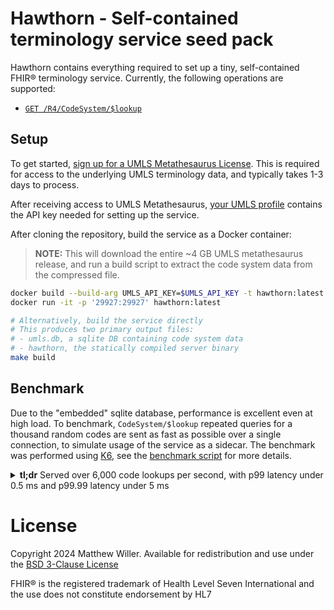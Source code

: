 # Hawthorn - Self-contained terminology service seed pack

Hawthorn contains everything required to set up a tiny, self-contained FHIR® terminology service. Currently, the
following operations are supported:

- [`GET /R4/CodeSystem/$lookup`](http://hl7.org/fhir/R4/codesystem-operation-lookup.html)

## Setup

To get started, [sign up for a UMLS Metathesaurus License](https://uts.nlm.nih.gov/uts/signup-login). This is required
for access to the underlying UMLS terminology data, and typically takes 1-3 days to process.

After receiving access to UMLS Metathesaurus, [your UMLS profile](https://uts.nlm.nih.gov/uts/edit-profile) contains the
API key needed for setting up the service.

After cloning the repository, build the service as a Docker container:

> **NOTE:** This will download the entire ~4 GB UMLS metathesaurus release, and run a build script to extract the
> code system data from the compressed file.

```bash
docker build --build-arg UMLS_API_KEY=$UMLS_API_KEY -t hawthorn:latest .
docker run -it -p '29927:29927' hawthorn:latest

# Alternatively, build the service directly
# This produces two primary output files:
# - umls.db, a sqlite DB containing code system data
# - hawthorn, the statically compiled server binary
make build
```

## Benchmark

Due to the "embedded" sqlite database, performance is excellent even at high load. To benchmark, `CodeSystem/$lookup`
repeated queries for a thousand random codes are sent as fast as possible over a single connection, to simulate usage of
the service as a sidecar. The benchmark was performed using [K6](https://k6.io/), see the [benchmark script](./k6.js)
for more details.

<details>
<summary><strong>tl;dr</strong> Served over 6,000 code lookups per second, with p99 latency under 0.5 ms and p99.99 latency under 5 ms</summary>

```
> k6 run --duration 7m --summary-trend-stats 'avg,min,med,p(75),p(90),p(95),p(99),p(99.9),p(99.99),max' k6.js

          /\      |‾‾| /‾‾/   /‾‾/
     /\  /  \     |  |/  /   /  /
    /  \/    \    |     (   /   ‾‾\
   /          \   |  |\  \ |  (‾)  |
  / __________ \  |__| \__\ \_____/ .io

  execution: local
     script: k6.js

  scenarios: (100.00%) 1 scenario, 1 max VUs, 7m30s max duration (incl. graceful stop):
           * default: 1 looping VUs for 7m0s (gracefulStop: 30s)


     ✓ status was 200
     ✓ body was right

     checks.........................: 100.00% ✓ 5725472     ✗ 0
     data_received..................: 2.9 GB  7.0 MB/s
     data_sent......................: 425 MB  1.0 MB/s
     http_req_blocked...............: avg=684ns    min=299ns   med=559ns    p(75)=823ns    p(90)=1.08µs   p(95)=1.24µs
                                      p(99)=1.63µs   p(99.9)=6.57µs  p(99.99)=18.77µs max=3.27ms
     http_req_connecting............: avg=0ns      min=0s      med=0s       p(75)=0s       p(90)=0s       p(95)=0s
                                      p(99)=0s       p(99.9)=0s      p(99.99)=0s      max=159.48µs
     http_req_duration..............: avg=113.8µs  min=59.21µs med=100.94µs p(75)=120.48µs p(90)=149.22µs p(95)=178.66µs
                                      p(99)=313.97µs p(99.9)=1.34ms  p(99.99)=3.34ms  max=11.66ms
     http_req_failed................: 0.00%   ✓ 0           ✗ 2862736
     http_req_receiving.............: avg=10.27µs  min=4.25µs  med=8.78µs   p(75)=12.08µs  p(90)=15.89µs  p(95)=18.82µs
                                      p(99)=27.24µs  p(99.9)=42.35µs p(99.99)=69.13µs max=5.26ms
     http_req_sending...............: avg=2.98µs   min=1.61µs  med=2.49µs   p(75)=3.47µs   p(90)=4.54µs   p(95)=5.34µs
                                      p(99)=7.05µs   p(99.9)=14.07µs p(99.99)=25.94µs max=912.98µs
     http_req_tls_handshaking.......: avg=0s       min=0s      med=0s       p(75)=0s       p(90)=0s       p(95)=0s
                                      p(99)=0s       p(99.9)=0s      p(99.99)=0s      max=0s
     http_req_waiting...............: avg=100.54µs min=51.32µs med=88.12µs  p(75)=106.22µs p(90)=133.02µs p(95)=161.41µs
                                      p(99)=287.89µs p(99.9)=1.31ms  p(99.99)=3.27ms  max=11.63ms
     http_reqs......................: 2862736 6816.037544/s
     iteration_duration.............: avg=143.9µs  min=79.09µs med=130.53µs p(75)=153.91µs p(90)=186.1µs  p(95)=216.42µs
                                      p(99)=354.75µs p(99.9)=1.4ms   p(99.99)=3.5ms   max=11.71ms
```

</details>

# License

Copyright 2024 Matthew Willer. Available for redistribution and use under the [BSD 3-Clause License](./LICENSE.txt)

FHIR® is the registered trademark of Health Level Seven International and the use does not constitute endorsement by HL7
